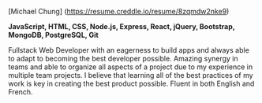 [Michael Chung] (https://resume.creddle.io/resume/8zqmdw2nke9)

__JavaScript, HTML, CSS, Node.js, Express, React, jQuery, Bootstrap, MongoDB, PostgreSQL, Git__

Fullstack Web Developer with an eagerness to build apps and always able to adapt to becoming the best developer possible. Amazing synergy in teams and able to organize all aspects of a project due to my experience in multiple team projects. I believe that learning all of the best practices of my work is key in creating the best product possible. Fluent in both English and French.

